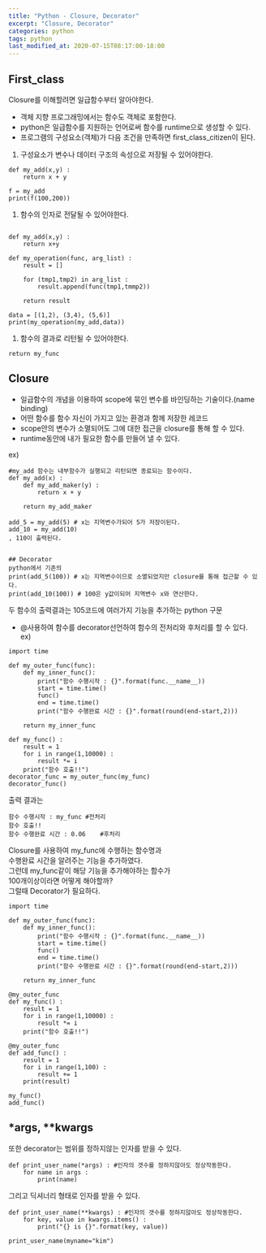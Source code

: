 ```yaml
---
title: "Python - Closure, Decorator"
excerpt: "Closure, Decorator"
categories: python
tags: python
last_modified_at: 2020-07-15T08:17:00-18:00
---
```


## First_class  
Closure를 이해할려면 일급함수부터 알아야한다.  
- 객체 지향 프로그래밍에서는 함수도 객체로 포함한다.  
- python은 일급함수를 지원하는 언어로써 함수를 runtime으로 생성할 수 있다.  
- 프로그램의 구성요소(객체)가 다음 조건을 만족하면 first_class_citizen이 된다.  
1. 구성요소가 변수나 데이터 구조의 속성으로 저장될 수 있어야한다.  

```
def my_add(x,y) :
	return x + y

f = my_add
print(f(100,200))
```

1. 함수의 인자로 전달될 수 있어야한다.  
```

def my_add(x,y) :
	return x+y
	
def my_operation(func, arg_list) :
	result = []
	
	for (tmp1,tmp2) in arg_list :
		result.append(func(tmp1,tmmp2))
	
	return result
	
data = [(1,2), (3,4), (5,6)]
print(my_operation(my_add,data))
```  

1. 함수의 결과로 리턴될 수 있어야한다.  

```
return my_func
```   

## Closure    
- 일급함수의 개념을 이용하여 scope에 묶인 변수를 바인딩하는 기술이다.(name binding)  
- 어떤 함수를 함수 자신이 가지고 있는 환경과 함께 저장한 레코드  
- scope안의 변수가 소멸되어도 그에 대한 접근을 closure를 통해 할 수 있다.  
- runtime동안에 내가 필요한 함수를 만들어 낼 수 있다.  

ex)    

```
#my_add 함수는 내부함수가 실행되고 리턴되면 종료되는 함수이다.
def my_add(x) :
	def my_add_maker(y) :
		return x + y
		
	return my_add_maker
```  

```
add_5 = my_add(5) # x는 지역변수가되어 5가 저장이된다.
add_10 = my_add(10)
, 110이 출력된다.


## Decorator  
python에서 기존의 
print(add_5(100)) # x는 지역변수이므로 소멸되었지만 closure를 통해 접근할 수 있다.
print(add_10(100)) # 100은 y값이되어 지역변수 x와 연산한다. 
```  

두 함수의 출력결과는 105코드에 여러가지 기능을 추가하는 python 구문  
- @사용하여 함수를 decorator선언하여 함수의 전처리와 후처리를 할 수 있다.  
	ex)  
	
```
import time

def my_outer_func(func):
    def my_inner_func():
        print("함수 수행시작 : {}".format(func.__name__))
        start = time.time()
        func()
        end = time.time()
        print("함수 수행완료 시간 : {}".format(round(end-start,2)))

    return my_inner_func
	
def my_func() :
	result = 1
	for i in range(1,10000) :
		result *= i
	print("함수 호출!!")
decorator_func = my_outer_func(my_func)
decorator_func()
```  

출력 결과는  

```
함수 수행시작 : my_func #전처리
함수 호출!!
함수 수행완료 시간 : 0.06    #후처리
```  

Closure를 사용하여 my_func에 수행하는 함수명과  
수행완료 시간을 알려주는 기능을 추가하였다.  
그런데 my_func같이 해당 기능을 추가해야하는 함수가  
100개이상이라면 어떻게 해야할까?  
그럴때 Decorator가 필요하다.  

```
import time

def my_outer_func(func):
    def my_inner_func():
        print("함수 수행시작 : {}".format(func.__name__))
        start = time.time()
        func()
        end = time.time()
        print("함수 수행완료 시간 : {}".format(round(end-start,2)))

    return my_inner_func

@my_outer_func	
def my_func() :
	result = 1
	for i in range(1,10000) :
		result *= i
	print("함수 호출!!")
	
@my_outer_func
def add_func() :
	result = 1
	for i in range(1,100) :
		result += 1
	print(result)
	
my_func()
add_func()
```  
  
## *args, **kwargs  
또한 decorator는 범위를 정하지않는 인자를 받을 수 있다.  

```
def print_user_name(*args) : #인자의 갯수를 정하지않아도 정상작동한다.
	for name in args :
		print(name)
```   

그리고 딕셔너리 형태로 인자를 받을 수 있다.  

```
def print_user_name(**kwargs) : #인자의 갯수를 정하지않아도 정상작동한다.
	for key, value in kwargs.items() :
		print("{} is {}".format(key, value))

print_user_name(myname="kim")
```  


